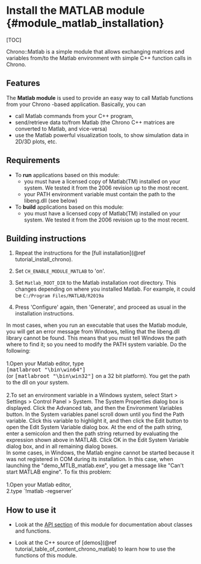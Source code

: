 Install the MATLAB module {#module_matlab_installation}
==========================

[TOC]

Chrono::Matlab is a simple module that allows exchanging matrices and variables from/to the Matlab environment with simple C++ function calls in Chrono.

## Features

The **Matlab module** is used to provide an easy way to call Matlab 
functions from your Chrono -based application. Basically, you can 

- call Matlab commands from your C++ program,
- send/retrieve data to/from Matlab (the Chrono C++ matrices are converted to Matlab, and vice-versa)
- use the Matlab powerful visualization tools, to show simulation data in 2D/3D plots, etc.


## Requirements

- To **run** applications based on this module:
	- you must have a licensed copy of Matlab(TM) installed on your system. 
	  We tested it from the 2006 revision up to the most recent.
	- your PATH environment variable must contain the path to the libeng.dll (see below)
- To **build** applications based on this module:
	- you must have a licensed copy of Matlab(TM) installed on your system. 
	  We tested it from the 2006 revision up to the most recent.



## Building instructions

1. Repeat the instructions for the [full installation](@ref tutorial_install_chrono).
  
2. Set `CH_ENABLE_MODULE_MATLAB` to 'on'.

3. Set `Matlab_ROOT_DIR` to the Matlab installation root directory.
   This changes depending on where you installed Matlab. For example, it could be `C:/Program Files/MATLAB/R2019a`
 
4. Press 'Configure' again, then 'Generate', and proceed as usual in the installation instructions.

<div class="ce-warning">
In most cases, when you run an executable that uses the Matlab module, you will get an 
error message from Windows, telling that the libeng.dll library cannot be found. 
This means that you must tell Windows the path where to 
find it; so you need to modify the PATH system variable. Do the following:
<br><br>
1.Open your Matlab editor, type <br>
  <tt>[matlabroot "\bin\win64"]</tt><br>
  (or <tt>[matlabroot "\bin\win32"]</tt> on a 32 bit platform).
  You get the path to the dll on your system.
<br><br>
2.To set an environment variable in a Windows system, select  
  Start > Settings > Control Panel > System.  
  The System Properties dialog box is displayed. Click the Advanced tab, 
  and then the Environment Variables button. In the System variables panel 
  scroll down until you find the Path variable. 
  Click this variable to highlight it, and then click the Edit button to
  open the Edit System Variable dialog box. At the end of the path string, 
  enter a semicolon and then the path string returned by evaluating the expression shown above in MATLAB. 
  Click OK in the Edit System Variable dialog box, and in all remaining dialog boxes.
</div>

<div class="ce-info">
In some cases, in Windows, the Matlab engine cannot be started 
because it was not registered in COM during its installation. 
In this case, when launching the "demo_MTLB_matlab.exe", 
you get a message like "Can't start MATLAB engine". 
To fix this problem: <br><br>
1.Open your Matlab editor,  <br>
2.type `!matlab -regserver`
</div>


## How to use it

- Look at the [API section](group__matlab__module.html) of this module for documentation about classes and functions.

- Look at the C++ source of [demos](@ref tutorial_table_of_content_chrono_matlab) to learn how to use the functions of this module.
